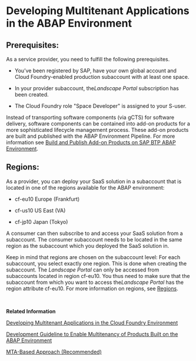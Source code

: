 <!-- loio195031ff8f484b51af16fe392ec2ae6e -->

# Developing Multitenant Applications in the ABAP Environment



<a name="loio195031ff8f484b51af16fe392ec2ae6e__section_b4k_brp_qmb"/>

## Prerequisites:

As a service provider, you need to fulfill the following prerequisites.

-   You’ve been registered by SAP, have your own global account and Cloud Foundry-enabled production subaccount with at least one space.

-   In your provider subaccount, the*Landscape Portal* subscription has been created.

-   The Cloud Foundry role "Space Developer" is assigned to your S-user.


Instead of transporting software components \(via gCTS\) for software delivery, software components can be contained into add-on products for a more sophisticated lifecycle management process. These add-on products are built and published with the ABAP Environment Pipeline. For more information see [Build and Publish Add-on Products on SAP BTP ABAP Environment](https://sap.github.io/jenkins-library/scenarios/abapEnvironmentAddons/).



<a name="loio195031ff8f484b51af16fe392ec2ae6e__section_bx2_fgd_1rb"/>

## Regions:

As a provider, you can deploy your SaaS solution in a subaccount that is located in one of the regions available for the ABAP environment:

-   cf-eu10 Europe \(Frankfurt\)

-   cf-us10 US East \(VA\)

-   cf-jp10 Japan \(Tokyo\)


A consumer can then subscribe to and access your SaaS solution from a subaccount. The consumer subaccount needs to be located in the same region as the subaccount which you deployed the SaaS solution in.

Keep in mind that regions are chosen on the subaccount level: For each subaccount, you select exactly one region. This is done when creating the subaccount. The *Landscape Portal* can only be accessed from subaccounts located in region cf-eu10. You thus need to make sure that the subaccount from which you want to access the*Landscape Portal* has the region attribute cf-eu10. For more information on regions, see [Regions](https://help.sap.com/viewer/65de2977205c403bbc107264b8eccf4b/Cloud/en-US/350356d1dc314d3199dca15bd2ab9b0e.html).

 

**Related Information**  


[Developing Multitenant Applications in the Cloud Foundry Environment](https://help.sap.com/viewer/65de2977205c403bbc107264b8eccf4b/Cloud/en-US/5e8a2b74e4f2442b8257c850ed912f48.html)

[Development Guideline to Enable Multitenancy of Products Built on the ABAP Environment](Development_Guideline_to_Enable_Multitenancy_of_Products_Built_on_the_ABAP_Environment_9d994c8.md "Multitenancy is required if you want to run several customers on the same ABAP system. When building tenant-aware applications on top of the ABAP environment, you must follow dedicated rules to ensure, for example, a content separation between different customers.")

[MTA-Based Approach \(Recommended\)](MTA-Based_Approach_(Recommended)_ca0cc10.md "The previous steps can also be done in a descriptive way using a so called multitarget application (MTA).")

